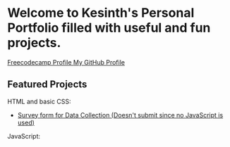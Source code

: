 <html>
  <head>
    <meta charset="UTF-8">
    <meta name="author" content="Kesinth Arul Leslie">
    <meta name="viewport" content="width=device-width,initial scale=1.0">
    <title>Personal Portfolio</title>
  </head>
  <body>
    <h1>Welcome to Kesinth's Personal Portfolio filled with useful and fun projects.</h1>
    <nav>
    <a href="https://www.freecodecamp.org/kesdude" target=_blank> Freecodecamp Profile </a>
    <a href="https://github.com/Kesduden" target=_blank> My GitHub Profile</a>
    <!--<a href="#projects"> Projects </a>-->
    </nav>
    <h2 id="projects">Featured Projects</h2>
    <section class="project" id="html-and-css">HTML and basic CSS:
    <ul>
    <li><a href="https://codepen.io/John3-16/pen/ZEyvYPb" target=_blank> Survey form for Data Collection (Doesn't submit since no JavaScript is used) </a></li>
    <!--<li><a href=https://codepen.io/John3-16/pen/RwgMbVQ target=_blank>Brief Technical Documentation (not mobile friendly) </a> </li>-->
    </ul>
    </section>
    <section class="project" id="js">JavaScript:</section>
  </body>
</html>
